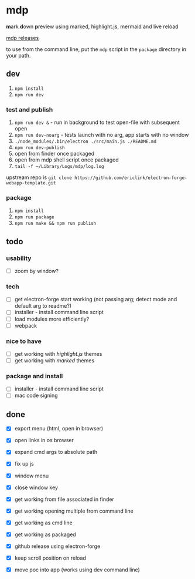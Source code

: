 # mdp
**m**ark **d**own **p**review using marked, highlight.js, mermaid and live reload

[mdp releases](https://github.com/ericlink/mdp/releases)

to use from the command line, put the `mdp` script in the `package` directory in your path.

## dev
1. `npm install`
1. `npm run dev`

### test and publish
1. `npm run dev &` - run in background to test open-file with subsequent open
1. `npm run dev-noarg` - tests launch with no arg, app starts with no window
1. `./node_modules/.bin/electron ./src/main.js ./README.md`
1. `npm run dev-publish`
1. open from finder once packaged
1. open from mdp shell script once packaged
1. `tail -f ~/Library/Logs/mdp/log.log`

upstream repo is `git clone https://github.com/ericlink/electron-forge-webapp-template.git`

### package
1. `npm install`
1. `npm run package`
1. `npm run make && npm run publish`

## todo

### usability
- [ ] zoom by window?

### tech
- [ ] get electron-forge start working (not passing arg; detect mode and default arg to readme?)
- [ ] installer - install command line script
- [ ] load modules more efficiently?
- [ ] webpack

### nice to have
- [ ] get working with *highlight.js* themes
- [ ] get working with *marked* themes

### package and install
- [ ] installer - install command line script
- [ ] mac code signing

## done
- [x] export menu (html, open in browser)
- [x] open links in os browser
- [x] expand cmd args to absolute path
- [x] fix up js
- [x] window menu
- [x] close window key
- [x] get working from file associated in finder
- [x] get working opening multiple from command line
- [x] get working as cmd line
- [x] get working as packaged
- [x] github release using electron-forge
- [x] keep scroll position on reload
- [x] move poc into app (works using dev command line)


